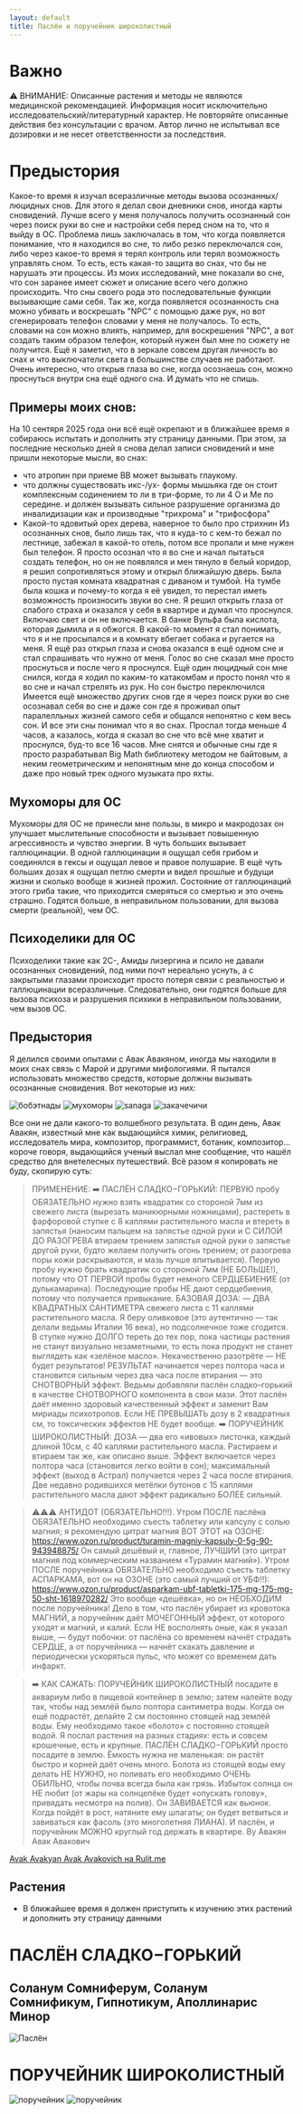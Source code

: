 ```yaml
---
layout: default
title: Паслён и поручейник широколистный
---
```

# Важно

⚠️ ВНИМАНИЕ: Описанные растения и методы не являются медицинской рекомендацией. 
Информация носит исключительно исследовательский/литературный характер. 
Не повторяйте описанные действия без консультации с врачом. 
Автор лично не испытывал все дозировки и не несет ответственности за последствия.

# Предыстория

Какое-то время я изучал всеразличные методы вызова осознанных/люцидных снов. Для этого я делал свои дневники снов, иногда карты сновидений. Лучше всего у меня получалось получить осознанный сон через поиск руки во сне и настройки себя перед сном на то, что я выйду в ОС. Проблема лишь заключалась в том, что когда появляется понимание, что я находился во сне, то либо резко переключался сон, либо через какое-то время я терял контроль или терял возможность управлять сном. То есть, есть какая-то защита во снах, что бы не нарушать эти процессы. Из моих исследований, мне показали во сне, что сон заранее имеет сюжет и описание всего чего должно происходить. Что сны своего рода это последовательные функции вызывающие сами себя. Так же, когда появляется осознанность сна можно убивать и воскрешать "NPC" с помощью даже рук, но вот сгенерировать телефон словами у меня не получалось. То есть, словами на сон можно влиять, например, для воскрешения "NPC", а вот создать таким образом телефон, который нужен был мне по сюжету не получится. Ещё я заметил, что в зеркале совсем другая личность во снах и что выключатели света в большинстве случаев не работают. Очень интересно, что открыв глаза во сне, когда осознаешь сон, можно проснуться внутри сна ещё одного сна. И думать что не спишь.

## Примеры моих снов:
На 10 сентяря 2025 года они всё ещё окрепают и в ближайшее время я собираюсь испытать и дополнить эту страницу данными.
При этом, за последние несколько дней я снова делал записи сновидений и мне пришли некоторые мысли, во снах: 
- что атропин при приеме ВВ может вызывать глаукому.
- что должны существовать икс-/ух- формы мышьяка где он стоит комплексным содинением то ли в три-форме, то ли 4 O и Me по середине. и должен вызывать сильное разрушение организма до инвалидизации как и производные "трихрома" и "трифосфора"
- Какой-то ядовитый орех дерева, наверное то было про стрихнин
Из осознанных снов, было лишь так, что я куда-то с кем-то бежал по лестнице, забежал в какой-то отель, потом все пропали и мне нужен был телефон. Я просто осознал что я во сне и начал пытаться создать телефон, но он не появлялся и мен тянуло в белый коридор, я решил сопротивляться этому и открыл ближайшую дверь. Была просто пустая комната квадратная с диваном и тумбой. На тумбе была кошка и почему-то когда я её увидел, то перестал иметь возможность произносить звуки во сне. Я решил открыть глаза от слабого страха и оказался у себя в квартире и думал что проснулся. Включаю свет и он не включается. В банке Вульфа была кислота, которая дымила и я обжогся. В какой-то момент я стал понимать, что я и не просыпался и в комнату вбегает собака и ругается на меня. Я ещё раз открыл глаза и снова оказался в ещё одном сне и стал спрашивать что нужно от меня. Голос во сне сказал мне просто проснуться и после чего я проснулся.
Ещё один люцидный сон мне снился, когда я ходил по каким-то катакомбам и просто понял что я во сне и начал стрелять из рук. Но сон быстро переключился
Имеется ещё множество других снов где я через поиск руки во сне осознавал себя во сне и даже сон где я проживал опыт паралелльных жизней самого себя и общался непонятно с кем весь сон. И все эти сны понимал что я во снах. Проспал тогда меньше 4 часов, а казалось, когда я сказал во сне что всё мне хватит и проснулся, буд-то все 16 часов.
Мне снятся и обычные сны где я просто разрабатывал Big Math библиотеку методом не байтовым, а неким геометрическим и непонятным мне до конца способом и даже про новый трек одного музыката про яхты.

## Мухоморы для ОС
Мухоморы для ОС не принесли мне пользы, в микро и макродозах он улучшает мыслительные способности и вызывает повышенную агрессивность и чувство энергии. В чуть больших вызывает галлюцинации. В одной галлюцинации я ощущал себя грибом и соединялся в гексы и ощущал левое и правое полушарие. В ещё чуть больших дозах я ощущал петлю смерти и видел прошлые и будущи жизни и сколько вообще я жизней прожил. Состояние от галлюцинаций этого гриба такие, что приходится смеряться со смертью и это очень страшно. Годятся больше, в неправильном пользовании, для вызова смерти (реальной), чем ОС.

## Психоделики для ОС
Психоделики такие как 2C-, Амиды лизергина и псило не давали осознанных сновидений, под ними почт нереально уснуть, а с закрытыми глазами происходит просто потеря связи с реальностью и галлюцинации всеразличные. Следовательно, они годятся больше для вызова психоза и разрушения психики в неправильном пользовании, чем вызов ОС.

## Предыстория
Я делился своими опытами с Авак Авакяном, иногда мы находили в моих снах связь с Марой и другими мифологиями. Я пытался использовать множество средств, которые должны вызывать осознанные сновидения. Вот некоторые из них:


![бобэтнады](images/bobyetnada.png)
![мухоморы](images/muchrooms.png)
![sanaga](images/sanaga.png)
![закачечичи](images/zakachechihi.png)

Все они не дали какого-то волшебного результата. В один день, Авак Авакян, известный мне как выдающийся химик, религиовед, исследователь мира, композитор, программист, ботаник, композитор... короче говоря, выдающийся ученый выслал мне сообщение, что нашёл средство для внетелесных путешествий. Всё разом я копировать не буду, скопирую суть:

> ПРИМЕНЕНИЕ:
> ➡️ ПАСЛЁН СЛАДКО−ГОРЬКИЙ: ПЕРВУЮ пробу ОБЯЗАТЕЛЬНО нужно взять квадратик со стороной 7мм из свежего листа (вырезать маникюрными ножницами), растереть в фарфоровой ступке с 8 каплями растительного масла и втереть в запястья (наносим пальцем на запястье одной руки и С СИЛОЙ ДО РАЗОГРЕВА втираем трением запястья одной руки о запястье другой руки, будто желаем получить огонь трением; от разогрева поры кожи раскрываются, и мазь лучше впитывается). Первую пробу нужно брать квадратик со стороной 7мм (НЕ БОЛЬШЕ!), потому что ОТ ПЕРВОЙ пробы будет немного СЕРДЦЕБИЕНИЕ (от дулькамарина). Последующие пробы НЕ дают сердцебиения, потому что получается привыкание. БАЗОВАЯ ДОЗА: — ДВА КВАДРАТНЫХ САНТИМЕТРА свежего листа с 11 каплями растительного масла. Я беру оливковое (это аутентично — так делали ведьмы Италии 16 века), но подсолнечное тоже сгодится. В ступке нужно ДОЛГО тереть до тех пор, пока частицы растения не станут визуально незаметными, то есть пока продукт не станет выглядеть как «зелёное масло». Некачественно разотрёте — НЕ будет результатов! РЕЗУЛЬТАТ начинается через полтора часа и становится сильным через два часа после втирания — это СНОТВОРНЫЙ эффект. Ведьмы добавляли паслён сладко–горький в качестве СНОТВОРНОГО компонента в свои мази. Этот паслён даёт именно здоровый качественный эффект и заменит Вам мириады психотропов. Если НЕ ПРЕВЫШАТЬ дозу в 2 квадратных см, то токсических эффектов НЕ будет вообще.
> ➡️ ПОРУЧЕЙНИК ШИРОКОЛИСТНЫЙ:
ДОЗА — два его «ивовых» листочка, каждый длиной 10см, с 40 каплями растительного масла. Растираем и втираем так же, как описано выше. Эффект включается через полтора часа (становится легко войти в сон); максимальный эффект (выход в Астрал) получается через 2 часа после втирания. Две недавно родившихся метёлки бутонов с 15 каплями растительного масла дают эффект радикально БОЛЕЕ сильный.

> ⚠️⚠️⚠️ АНТИДОТ (ОБЯЗАТЕЛЬНО!!!). Утром ПОСЛЕ паслёна ОБЯЗАТЕЛЬНО необходимо съесть таблетку или капсулу с солью магния; я рекомендую цитрат магния ВОТ ЭТОТ на ОЗОНЕ:
https://www.ozon.ru/product/turamin-magniy-kapsuly-0-5g-90-943948875/
Он самый дешёвый и, главное, ЛУЧШИЙ (это цитрат магния под коммерческим названием «Турамин магний»).
Утром ПОСЛЕ поручейника ОБЯЗАТЕЛЬНО необходимо съесть таблетку АСПАРКАМА, вот он на ОЗОНЕ (это самый лучший от УБФ!!):
https://www.ozon.ru/product/asparkam-ubf-tabletki-175-mg-175-mg-50-sht-1618970282/
Это вообще «дешёвка», но он НЕОБХОДИМ после поручейника!
Дело в том, что паслён убирает из кровотока МАГНИЙ, а поручейник даёт МОЧЕГОННЫЙ эффект, от которого уходят и магний, и калий. Если НЕ восполнять оные, как я указал выше, — будут побочки: от паслёна со временем начнёт страдать СЕРДЦЕ, а от поручейника — начнёт скакать давление и периодически ускоряться пульс, что может со временем дать инфаркт.

> ➡️ КАК САЖАТЬ:
ПОРУЧЕЙНИК ШИРОКОЛИСТНЫЙ посадите в аквариум либо в пищевой контейнер в землю; затем налейте воду так, чтобы над землёй было полтора сантиметра воды. Когда он ещё подрастёт, делайте 2 см постоянно стоящей над землёй воды. Ему необходимо такое «болото» с постоянно стоящей водой. Я послал растения на разных стадиях: есть и совсем крошечные, есть и крупные.
> ПАСЛЁН СЛАДКО−ГОРЬКИЙ просто посадите в землю. Ёмкость нужна не маленькая: он растёт быстро и корней даёт очень много. Болота из стоящей воды ему делать НЕ НУЖНО, но поливать его необходимо ОЧЕНЬ ОБИЛЬНО, чтобы почва всегда была как грязь. Избыток солнца он НЕ любит (от жары на солнцепёке будет «опускать голову», привядать несмотря на полив). Он ЗАВИВАЕТСЯ как вьюнок. Когда пойдёт в рост, натяните ему шпагаты; он будет ветвиться и завиваться как фасоль (это многолетняя ЛИАНА). И паслён, и поручейник МОЖНО круглый год держать в квартире.
> By Авакян Авак Авакович 

[Avak Avakyan Avak Avakovich на Rulit.me](https://www.rulit.me/authors/avakyan-avak-avakovich)

## Растения
- В ближайшее время я должен приступить к изучению этих растений и дополнить эту страницу данными

# ПАСЛЁН СЛАДКО−ГОРЬКИЙ 
## Соланум Сомниферум, Соланум Сомнификум, Гипнотикум, Аполлинарис Минор
![Паслён](images/paslen.jpg)

# ПОРУЧЕЙНИК ШИРОКОЛИСТНЫЙ
![поручейник](images/poruchejnik_1.jpg)
![поручейник](images/poruchejnik_2.jpg)

